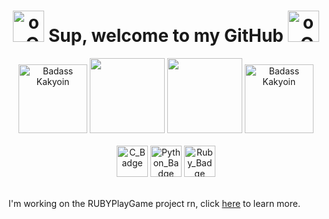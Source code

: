 
<h1 align="center">
  <img src="https://i.pinimg.com/originals/aa/44/f4/aa44f4209b78579b5c56f9cd36d6d790.gif" height="50em" width="50em" alt="o_O"/>   
  <b>Sup, welcome to my GitHub </b>
  <img src="https://c.tenor.com/5C811jOACN4AAAAj/cute-dog.gif" height="50em" width="50em" alt="o_O"/> 
</h1>

<div align="center">
  <img src="https://c.tenor.com/C-S8dtjO6EcAAAAC/jojos-bizarre-adventures-jjba.gif" height="110em" width="110em" alt="Badass Kakyoin"/> 
  <img height="120em" src="https://github-readme-stats.vercel.app/api?username=otavioabreu27&show_icons=true&theme=tokyonight&include_all_commits=true&count_private=true"/>
  <img height="120em" src="https://github-readme-stats.vercel.app/api/top-langs/?username=otavioabreu27&layout=compact&langs_count=7&theme=tokyonight"/>
  <img src="https://c.tenor.com/C-S8dtjO6EcAAAAC/jojos-bizarre-adventures-jjba.gif" height="110em" width="110em" alt="Badass Kakyoin"/>
  <br></br>
  <img src="https://upload.wikimedia.org/wikipedia/commons/thumb/1/18/C_Programming_Language.svg/695px-C_Programming_Language.svg.png" 
  height="50px" widht="50px" alt="C_Badge"/>
  <img src="https://upload.wikimedia.org/wikipedia/commons/thumb/c/c3/Python-logo-notext.svg/1200px-Python-logo-notext.svg.png" height="50px" width="50px" alt="Python_Badge"/>
  <img src="https://www.demorodavel.com/wp-content/uploads/2019/09/ruby-logo.png" height="50px" width="50px" alt="Ruby_Badge"/>
  <br></br>
</div>

<p align="left"> I'm working on the RUBYPlayGame project rn, click 
  <a href="https://encrypted-tbn0.gstatic.com/images?q=tbn:ANd9GcTCtYuu6SmSyfmYnensPHZjquPXcEedQqNJNbRXQZjR&s">here</a>
  to learn more.
</p>



